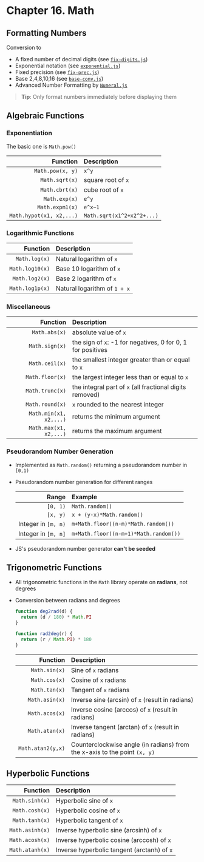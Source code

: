 # Chapter 16. Math

## Formatting Numbers

Conversion to

- A fixed number of decimal digits (see [`fix-digits.js`](fix-digits.js))
- Exponential notation (see [`exponential.js`](exponential.js))
- Fixed precision (see [`fix-prec.js`](fix-prec.js))
- Base 2,4,8,10,16 (see [`base-conv.js`](base-conv.js))
- Advanced Number Formatting by [`Numeral.js`](https://github.com/adamwdraper/Numeral-js)

> **Tip**: Only format numbers immediately before displaying them

## Algebraic Functions

### Exponentiation

The basic one is `Math.pow()`

|                 Function | Description                |
| -----------------------: | :------------------------- |
|         `Math.pow(x, y)` | `x^y`                      |
|           `Math.sqrt(x)` | square root of `x`         |
|           `Math.cbrt(x)` | cube root of `x`           |
|            `Math.exp(x)` | `e^y`                      |
|          `Math.expm1(x)` | `e^x−1`                    |
| `Math.hypot(x1, x2,...)` | `Math.sqrt(x1^2+x2^2+...)` |

### Logarithmic Functions

|        Function | Description                  |
| --------------: | :--------------------------- |
|   `Math.log(x)` | Natural logarithm of `x`     |
| `Math.log10(x)` | Base 10 logarithm of `x`     |
|  `Math.log2(x)` | Base 2 logarithm of `x`      |
| `Math.log1p(x)` | Natural logarithm of `1 + x` |

### Miscellaneous

|               Function | Description                                                 |
| ---------------------: | :---------------------------------------------------------- |
|          `Math.abs(x)` | absolute value of `x`                                       |
|         `Math.sign(x)` | the sign of `x`: -1 for negatives, 0 for 0, 1 for positives |
|         `Math.ceil(x)` | the smallest integer greater than or equal to `x`           |
|        `Math.floor(x)` | the largest integer less than or equal to `x`               |
|        `Math.trunc(x)` | the integral part of `x` (all fractional digits removed)    |
|        `Math.round(x)` | `x` rounded to the nearest integer                          |
| `Math.min(x1, x2,...)` | returns the minimum argument                                |
| `Math.max(x1, x2,...)` | returns the maximum argument                                |

### Pseudorandom Number Generation

- Implemented as `Math.random()` returning a pseudorandom number in `[0,1)`
- Pseudorandom number generation for different ranges

  |               Range | Example                               |
  | ------------------: | :------------------------------------ |
  |            `[0, 1)` | `Math.random()`                       |
  |            `[x, y)` | `x + (y-x)*Math.random()`             |
  | Integer in `[m, n)` | `m+Math.floor((n-m)*Math.random())`   |
  | Integer in `[m, n]` | `m+Math.floor((n-m+1)*Math.random())` |

- JS's pseudorandom number generator **can't be seeded**

## Trigonometric Functions

- All trigonometric functions in the `Math` library operate on **radians**, not degrees
- Conversion between radians and degrees

  ```javascript
  function deg2rad(d) {
    return (d / 180) * Math.PI
  }

  function rad2deg(r) {
    return (r / Math.PI) * 180
  }
  ```

  |          Function | Description                                                               |
  | ----------------: | :------------------------------------------------------------------------ |
  |     `Math.sin(x)` | Sine of `x` radians                                                       |
  |     `Math.cos(x)` | Cosine of `x` radians                                                     |
  |     `Math.tan(x)` | Tangent of `x` radians                                                    |
  |    `Math.asin(x)` | Inverse sine (arcsin) of `x` (result in radians)                          |
  |    `Math.acos(x)` | Inverse cosine (arccos) of `x` (result in radians)                        |
  |    `Math.atan(x)` | Inverse tangent (arctan) of `x` (result in radians)                       |
  | `Math.atan2(y,x)` | Counterclockwise angle (in radians) from the x-axis to the point `(x, y)` |

## Hyperbolic Functions

|        Function | Description                                 |
| --------------: | :------------------------------------------ |
|  `Math.sinh(x)` | Hyperbolic sine of `x`                      |
|  `Math.cosh(x)` | Hyperbolic cosine of `x`                    |
|  `Math.tanh(x)` | Hyperbolic tangent of `x`                   |
| `Math.asinh(x)` | Inverse hyperbolic sine (arcsinh) of `x`    |
| `Math.acosh(x)` | Inverse hyperbolic cosine (arccosh) of `x`  |
| `Math.atanh(x)` | Inverse hyperbolic tangent (arctanh) of `x` |
